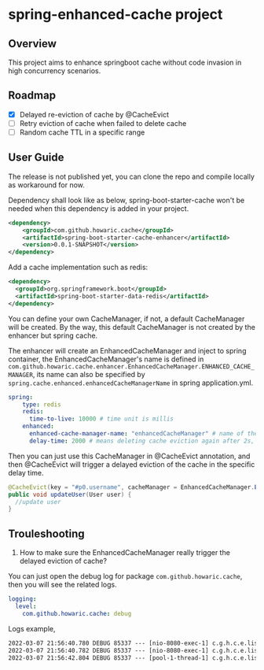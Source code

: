 # spring-enhanced-cache project

## Overview

This project aims to enhance springboot cache without code invasion in high concurrency scenarios.

## Roadmap

- [x] Delayed re-eviction of cache by @CacheEvict
- [ ] Retry eviction of cache when failed to delete cache
- [ ] Random cache TTL in a specific range

## User Guide

The release is not published yet, you can clone the repo and compile locally as workaround for now.

Dependency shall look like as below, spring-boot-starter-cache won't be needed when this dependency is added in your project.

```xml
<dependency>
    <groupId>com.github.howaric.cache</groupId>
    <artifactId>spring-boot-starter-cache-enhancer</artifactId>
    <version>0.0.1-SNAPSHOT</version>
</dependency>
```

Add a cache implementation such as redis:

```xml
<dependency>
  <groupId>org.springframework.boot</groupId>
  <artifactId>spring-boot-starter-data-redis</artifactId>
</dependency>
```

You can define your own CacheManager, if not, a default CacheManager will be created. By the way, this default CacheManager is not created by the enhancer but spring cache. 

The enhancer will create an EnhancedCacheManager and inject to spring container, the EnhancedCacheManager's name is defined in `com.github.howaric.cache.enhancer.EnhancedCacheManager.ENHANCED_CACHE_MANAGER`, its name can also be specified by `spring.cache.enhanced.enhancedCacheManagerName` in spring application.yml.

```yaml
spring:
    type: redis
    redis:
      time-to-live: 10000 # time unit is millis
    enhanced:
      enhanced-cache-manager-name: "enhancedCacheManager" # name of the cache manager
      delay-time: 2000 # means deleting cache eviction again after 2s, default is 5s
```

Then you can just use this CacheManager in @CacheEvict annotation, and then @CacheEvict will trigger a delayed eviction of the cache in the specific delay time. 

```java
@CacheEvict(key = "#p0.username", cacheManager = EnhancedCacheManager.ENHANCED_CACHE_MANAGER)
public void updateUser(User user) {
  //update user
}
```

## Trouleshooting

1. How to make sure the EnhancedCacheManager really trigger the delayed eviction of cache?

You can just open the debug log for package `com.github.howaric.cache`, then you will see the related logs.

```yaml
logging:
  level:
    com.github.howaric.cache: debug
```

Logs example,

```tex
2022-03-07 21:56:40.780 DEBUG 85337 --- [nio-8080-exec-1] c.g.h.c.e.listener.ListenableCache       : Evict cache
2022-03-07 21:56:40.782 DEBUG 85337 --- [nio-8080-exec-1] c.g.h.c.e.listener.ListenableCache       : Evict cache delayed operation published
2022-03-07 21:56:42.804 DEBUG 85337 --- [pool-1-thread-1] c.g.h.c.e.listener.EvictCacheOperation   : Re-evict cache
```
